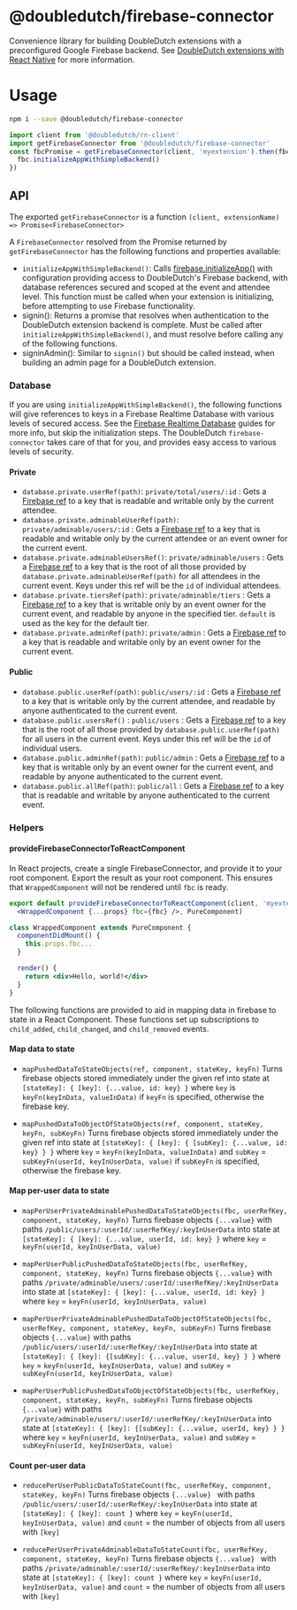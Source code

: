 @doubledutch/firebase-connector
===============================

Convenience library for building DoubleDutch extensions with a preconfigured
Google Firebase backend.  See
[DoubleDutch extensions with React Native](https://doubledutch.github.io/rn/) for
more information.

# Usage

```bash
npm i --save @doubledutch/firebase-connector
```

```javascript
import client from '@doubledutch/rn-client'
import getFirebaseConnector from '@doubledutch/firebase-connector'
const fbcPromise = getFirebaseConnector(client, 'myextension').then(fbc => {
  fbc.initializeAppWithSimpleBackend()
})
```

## API

The exported `getFirebaseConnector` is a function `(client, extensionName) => Promise<FirebaseConnector>`

A `FirebaseConnector` resolved from the Promise returned by `getFirebaseConnector` has the following
functions and properties available:

- `initializeAppWithSimpleBackend()`: Calls
  [firebase.initializeApp()](https://firebase.google.com/docs/reference/node/firebase)
  with configuration providing access to DoubleDutch's Firebase backend, with
  database references secured and scoped at the event and attendee level. This
  function must be called when your extension is initializing, before attempting
  to use Firebase functionality.
- signin(): Returns a promise that resolves when authentication to the
  DoubleDutch extension backend is complete. Must be called after
  `initializeAppWithSimpleBackend()`, and must resolve before calling any of the
  following functions.
- signinAdmin(): Similar to `signin()` but should be called instead, when
  building an admin page for a DoubleDutch extension.

### Database

If you are using `initializeAppWithSimpleBackend()`, the following functions
will give references to keys in a Firebase Realtime Database with various levels
of secured access.  See the
[Firebase Realtime Database](https://firebase.google.com/docs/database/) guides
for more info, but skip the initialization steps.  The DoubleDutch
`firebase-connector` takes care of that for you, and provides easy access to
various levels of security.

#### Private

- `database.private.userRef(path)`: `private/total/users/:id` : Gets a [Firebase ref][firebase-ref] to a key
  that is readable and writable only by the current attendee.
- `database.private.adminableUserRef(path)`: `private/adminable/users/:id` : Gets a [Firebase ref][firebase-ref]
  to a key that is readable and writable only by the current attendee or an
  event owner for the current event.
- `database.private.adminableUsersRef()`: `private/adminable/users` : Gets a [Firebase ref][firebase-ref]
  to a key that is the root of all those provided by
  `database.private.adminableUserRef(path)` for all attendees in the current
  event. Keys under this ref will be the `id` of individual attendees.
- `database.private.tiersRef(path)`: `private/adminable/tiers` : Gets a [Firebase ref][firebase-ref] to a key
  that is writable only by an event owner for the current event, and readable
  by anyone in the specified tier. `default` is used as the key for the default tier.
- `database.private.adminRef(path)`: `private/admin` : Gets a [Firebase ref][firebase-ref] to a key
  that is readable and writable only by an event owner for the current event.

#### Public

- `database.public.userRef(path)`: `public/users/:id` : Gets a [Firebase ref][firebase-ref] to a key
  that is writable only by the current attendee, and readable by anyone
  authenticated to the current event.
- `database.public.usersRef()` : `public/users` : Gets a [Firebase ref][firebase-ref] to a key
  that is the root of all those provided by `database.public.userRef(path)` for
  all users in the current event. Keys under this ref will be the `id` of
  individual users.
- `database.public.adminRef(path)`: `public/admin` : Gets a [Firebase ref][firebase-ref] to a key
  that is writable only by an event owner for the current event, and readable by
  anyone authenticated to the current event.
- `database.public.allRef(path)`: `public/all` : Gets a [Firebase ref][firebase-ref] to a key
  that is readable and writable by anyone authenticated to the current event.

### Helpers

#### provideFirebaseConnectorToReactComponent

In React projects, create a single FirebaseConnector, and provide it to your root component.
Export the result as your root component. This ensures that `WrappedComponent` will not be
rendered until `fbc` is ready.

```jsx
export default provideFirebaseConnectorToReactComponent(client, 'myextension', (props, fbc) =>
  <WrappedComponent {...props} fbc={fbc} />, PureComponent)

class WrappedComponent extends PureComponent {
  componentDidMount() {
    this.props.fbc...
  }

  render() {
    return <div>Hello, world!</div>
  }
}
```

The following functions are provided to aid in mapping data in firebase to
state in a React Component. These functions set up subscriptions to
`child_added`, `child_changed`, and `child_removed` events.

#### Map data to state

- `mapPushedDataToStateObjects(ref, component, stateKey, keyFn)`
  Turns firebase objects stored immediately under the given ref into state at
  `[stateKey]: { [key]: {...value, id: key} }`
  where `key` is `keyFn(keyInData, valueInData)` if `keyFn` is specified, otherwise
  the firebase key.

- `mapPushedDataToObjectOfStateObjects(ref, component, stateKey, keyFn, subKeyFn)`
  Turns firebase objects stored immediately under the given ref into state at
  `[stateKey]: { [key]: { [subKey]: {...value, id: key} } }`
  where `key`    = `keyFn(keyInData, valueInData)`
  and   `subKey` = `subKeyFn(userId, keyInUserData, value)` if `subKeyFn` is specified,
  otherwise the firebase key.


#### Map per-user data to state

- `mapPerUserPrivateAdminablePushedDataToStateObjects(fbc, userRefKey, component, stateKey, keyFn)`
  Turns firebase objects `{...value}` with paths `/public/users/:userId/:userRefKey/:keyInUserData`
  into state at `[stateKey]: { [key]: {...value, userId, id: key} }`
  where `key` = `keyFn(userId, keyInUserData, value)`

- `mapPerUserPublicPushedDataToStateObjects(fbc, userRefKey, component, stateKey, keyFn)`
  Turns firebase objects `{...value}` with paths `/private/adminable/users/:userId/:userRefKey/:keyInUserData`
  into state at `[stateKey]: { [key]: {...value, userId, id: key} }`
  where `key` = `keyFn(userId, keyInUserData, value)`

- `mapPerUserPrivateAdminablePushedDataToObjectOfStateObjects(fbc, userRefKey, component, stateKey, keyFn, subKeyFn)`
  Turns firebase objects `{...value}` with paths `/public/users/:userId/:userRefKey/:keyInUserData`
  into state at `[stateKey]: { [key]: {[subKey]: {...value, userId, key} } }`
  where `key` =    `keyFn(userId, keyInUserData, value)`
  and   `subKey` = `subKeyFn(userId, keyInUserData, value)`

- `mapPerUserPublicPushedDataToObjectOfStateObjects(fbc, userRefKey, component, stateKey, keyFn, subKeyFn)`
  Turns firebase objects `{...value}` with paths `/private/adminable/users/:userId/:userRefKey/:keyInUserData`
  into state at `[stateKey]: { [key]: {[subKey]: {...value, userId, key} } }`
  where `key` =    `keyFn(userId, keyInUserData, value)`
  and   `subKey` = `subKeyFn(userId, keyInUserData, value)`

#### Count per-user data

- `reducePerUserPublicDataToStateCount(fbc, userRefKey, component, stateKey, keyFn)`
  Turns firebase objects `{...value} ` with paths `/public/users/:userId/:userRefKey/:keyInUserData`
  into state at `[stateKey]: { [key]: count }`
  where `key`   = `keyFn(userId, keyInUserData, value)`
  and   `count` = the number of objects from all users with `[key]`

- `reducePerUserPrivateAdminableDataToStateCount(fbc, userRefKey, component, stateKey, keyFn)`
  Turns firebase objects `{...value} ` with paths `/private/adminable/:userId/:userRefKey/:keyInUserData`
  into state at `[stateKey]: { [key]: count }`
  where `key`   = `keyFn(userId, keyInUserData, value)`
  and   `count` = the number of objects from all users with `[key]`

[firebase-ref]: https://firebase.google.com/docs/reference/node/firebase.database.Reference
